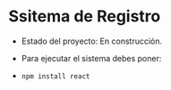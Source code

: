 <h1>Ssitema de Registro</h1>

- Estado del proyecto: En construcción.

- Para ejecutar el sistema debes poner:

- ```npm install react ```
